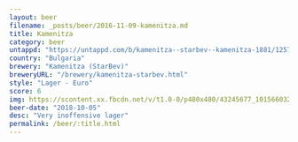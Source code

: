 ```yaml
---
layout: beer
filename: _posts/beer/2016-11-09-kamenitza.md
title: Kamenitza
category: beer
untappd: "https://untappd.com/b/kamenitza--starbev--kamenitza-1881/125711"
country: "Bulgaria"
brewery: "Kamenitza (StarBev)"
breweryURL: "/brewery/kamenitza-starbev.html"
style: "Lager - Euro"
score: 6
img: https://scontent.xx.fbcdn.net/v/t1.0-0/p480x480/43245677_10156603265143745_1658833429048852480_n.jpg?_nc_cat=104&_nc_ht=scontent.xx&oh=217a68f7522ef4c7871649d83af621e7&oe=5D789DC7
beer-date: "2018-10-05"
desc: "Very inoffensive lager"
permalink: /beer/:title.html
---
```

